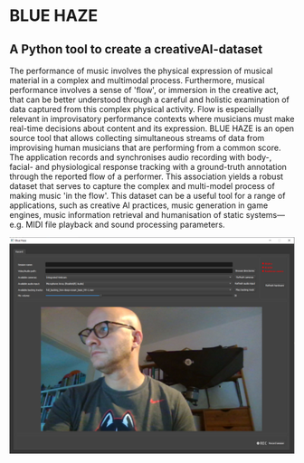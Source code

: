 # BLUE HAZE
## A Python tool to create a creativeAI-dataset


The performance of music involves the physical expression of musical material in a complex and multimodal process. Furthermore, musical performance involves a sense of 'flow', or immersion in the creative act, that can be better understood through a careful and holistic examination of data captured from this complex physical activity. Flow is especially relevant in improvisatory performance contexts where musicians must make real-time decisions about content and its expression. BLUE HAZE is an open source tool that allows collecting simultaneous streams of data from improvising human musicians that are performing from a common score. The application records and synchronises audio recording with body-, facial- and physiological response tracking with a ground-truth annotation through the reported flow of a performer. This association yields a robust dataset that serves to capture the complex and multi-model process of making music 'in the flow'. This dataset can be a useful tool for a range of applications, such as creative AI practices, music generation in game engines, music information retrieval and humanisation of static systems—e.g. MIDI file playback and sound processing parameters.

![Blue Haze main interface](https://github.com/sandbenders/BlueHaze/blob/1a01d68915a77f6b2753e3b1e1bb5c617786e15f/blue%20haze.png)
